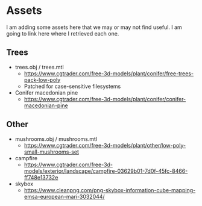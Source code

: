 # Assets

I am adding some assets here that we may or may not find useful. I am going to
link here where I retrieved each one.

## Trees

* trees.obj / trees.mtl
  * https://www.cgtrader.com/free-3d-models/plant/conifer/free-trees-pack-low-poly
  * Patched for case-sensitive filesystems
* Conifer macedonian pine
  * https://www.cgtrader.com/free-3d-models/plant/conifer/conifer-macedonian-pine

## Other

* mushrooms.obj / mushrooms.mtl
  * https://www.cgtrader.com/free-3d-models/plant/other/low-poly-small-mushrooms-set
* campfire
  * https://www.cgtrader.com/free-3d-models/exterior/landscape/campfire-03629b01-7d0f-45fc-8466-ff748e13732e
* skybox
  * https://www.cleanpng.com/png-skybox-information-cube-mapping-emsa-european-mari-3032044/

